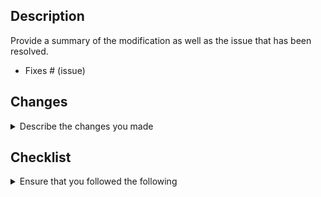 ## Description

Provide a summary of the modification as well as the issue that has been resolved.

- Fixes # (issue)

## Changes

<details>
<summary>Describe the changes you made</summary>

- [ ] Bug fix (non-breaking change which fixes an issue)
- [ ] Refactor (non-breaking change which refactors the code base)
- [ ] New feature (non-breaking change which adds functionality)
- [ ] Breaking change (fix or feature that would cause existing functionality to not work as expected)
- [ ] Documentation update

</details>

## Checklist

<details>
<summary>Ensure that you followed the following</summary>

- [ ] I have added a summary of my changes to the [CHANGELOG](https://github.com/openvinotoolkit/anomalib/blob/main/CHANGELOG.md) (not for minor changes, docs and tests).
- [ ] My code follows the [pre-commit style and check guidelines](https://github.com/openvinotoolkit/anomalib/blob/main/CONTRIBUTING.md) of this project.
- [ ] I have performed a self-review of my code
- [ ] I have commented my code, particularly in hard-to-understand areas (If applicable)
- [ ] I have made corresponding changes to the documentation (If applicable)
- [ ] I have added tests that prove my fix is effective or that my feature works (If applicable)

</details>
